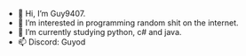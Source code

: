 - 👋 Hi, I’m Guy9407.
- 👀 I’m interested in programming random shit on the internet.
- 🌱 I’m currently studying python, c# and java.
- 📫 Discord: Guyod

<!---
Guy9407/Guy9407 is a ✨ special ✨ repository because its `README.md` (this file) appears on your GitHub profile.
You can click the Preview link to take a look at your changes.
--->
